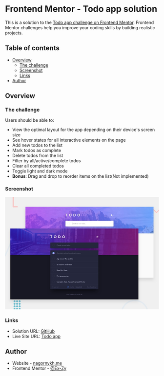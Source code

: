 # Frontend Mentor - Todo app solution

This is a solution to the [Todo app challenge on Frontend Mentor](https://www.frontendmentor.io/challenges/todo-app-Su1_KokOW). Frontend Mentor challenges help you improve your coding skills by building realistic projects.

## Table of contents

- [Overview](#overview)
    - [The challenge](#the-challenge)
    - [Screenshot](#screenshot)
    - [Links](#links)
- [Author](#author)

## Overview

### The challenge

Users should be able to:

- View the optimal layout for the app depending on their device's screen size
- See hover states for all interactive elements on the page
- Add new todos to the list
- Mark todos as complete
- Delete todos from the list
- Filter by all/active/complete todos
- Clear all completed todos
- Toggle light and dark mode
- **Bonus**: Drag and drop to reorder items on the list(Not implemented)

### Screenshot

![](./screenshot.jpg)

### Links

- Solution URL: [GitHub](https://github.com/Ex-Zy/react-todo-app)
- Live Site URL: [Todo app](https://react-todo-app-wheat-tau.vercel.app/)

## Author

- Website - [nagornykh.me](https://nagornykh.me/)
- Frontend Mentor - [@Ex-Zy](https://www.frontendmentor.io/profile/Ex-Zy)
